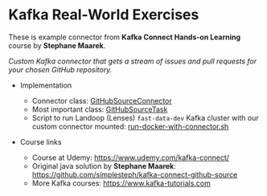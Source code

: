 # Kafka Real-World Exercises

These is example connector from **Kafka Connect Hands-on Learning** course by **Stephane Maarek**. 

_Custom Kafka connector that gets a stream of issues and pull requests for your chosen GitHub repository._
 
 * Implementation
   * Connector class: [GitHubSourceConnector](src/main/scala/example/connector/GitHubSourceConnector.scala)
   * Most important class: [GitHubSourceTask](src/main/scala/example/connector/GitHubSourceTask.scala) 
   * Script to run Landoop (Lenses) `fast-data-dev` Kafka cluster with our custom connector mounted:
     [run-docker-with-connector.sh](run-docker-with-connector.sh)
   
 * Course links
   * Course at Udemy: https://www.udemy.com/kafka-connect/
   * Original java solution by **Stephane Maarek**: https://github.com/simplesteph/kafka-connect-github-source
   * More Kafka courses: https://www.kafka-tutorials.com
 